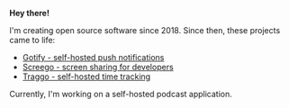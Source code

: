**Hey there!**

I'm creating open source software since 2018. Since then, these projects came
to life:
- [Gotify - self-hosted push notifications](https://gotify.net)
- [Screego - screen sharing for developers](https://screego.net)
- [Traggo - self-hosted time tracking](https://traggo.net)

Currently, I'm working on a self-hosted podcast application.
